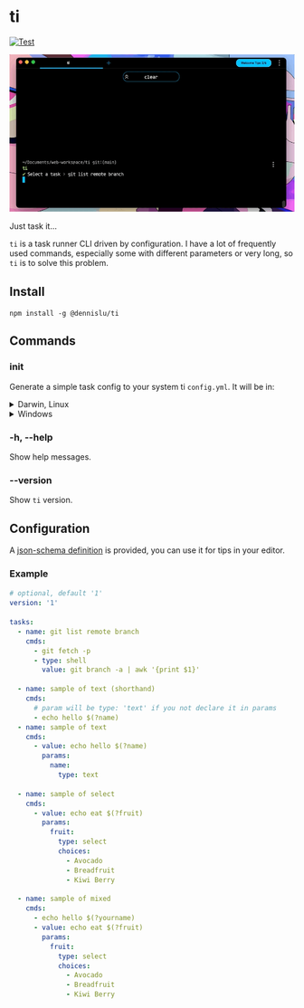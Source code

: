 # ti

[![Test](https://github.com/lumenghz/ti/actions/workflows/test.yml/badge.svg)](https://github.com/lumenghz/ti/actions/workflows/test.yml)

![Screen](./screenshots/screenrecord.gif)

Just task it...

`ti` is a task runner CLI driven by configuration. I have a lot of frequently used commands, especially some with different parameters or very long, so `ti` is to solve this problem.

## Install

```shell
npm install -g @dennislu/ti
```

## Commands

### init

Generate a simple task config to your system ti `config.yml`. It will be in:

<details>
<summary>Darwin, Linux</summary>

`~/.config/ti/config.yaml`

</details>

<details>
<summary>Windows</summary>

`C:\Users\[username]\.config\ti\config.yaml`

</details>

### -h, --help

Show help messages.

### --version

Show `ti` version.

## Configuration

A [json-schema definition](./schema/ti-config-schema-v1.json) is provided, you can use it for tips in your editor.

### Example

```yaml
# optional, default '1'
version: '1'

tasks:
  - name: git list remote branch
    cmds:
      - git fetch -p
      - type: shell
        value: git branch -a | awk '{print $1}'

  - name: sample of text (shorthand)
    cmds:
      # param will be type: 'text' if you not declare it in params
      - echo hello $(?name)
  - name: sample of text
    cmds:
      - value: echo hello $(?name)
        params:
          name:
            type: text

  - name: sample of select
    cmds:
      - value: echo eat $(?fruit)
        params:
          fruit:
            type: select
            choices:
              - Avocado
              - Breadfruit
              - Kiwi Berry

  - name: sample of mixed
    cmds:
      - echo hello $(?yourname)
      - value: echo eat $(?fruit)
        params:
          fruit:
            type: select
            choices:
              - Avocado
              - Breadfruit
              - Kiwi Berry
```
